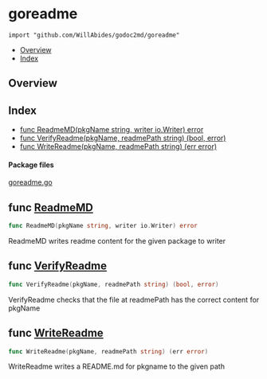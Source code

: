

# goreadme
`import "github.com/WillAbides/godoc2md/goreadme"`

* [Overview](#pkg-overview)
* [Index](#pkg-index)

## <a name="pkg-overview">Overview</a>



## <a name="pkg-index">Index</a>
* [func ReadmeMD(pkgName string, writer io.Writer) error](#ReadmeMD)
* [func VerifyReadme(pkgName, readmePath string) (bool, error)](#VerifyReadme)
* [func WriteReadme(pkgName, readmePath string) (err error)](#WriteReadme)


#### <a name="pkg-files">Package files</a>
[goreadme.go](./goreadme.go) 





## <a name="ReadmeMD">func</a> [ReadmeMD](./goreadme.go?s=1026:1079#L50)
``` go
func ReadmeMD(pkgName string, writer io.Writer) error
```
ReadmeMD writes readme content for the given package to writer



## <a name="VerifyReadme">func</a> [VerifyReadme](./goreadme.go?s=606:665#L31)
``` go
func VerifyReadme(pkgName, readmePath string) (bool, error)
```
VerifyReadme checks that the file at readmePath has the correct content for pkgName



## <a name="WriteReadme">func</a> [WriteReadme](./goreadme.go?s=262:318#L18)
``` go
func WriteReadme(pkgName, readmePath string) (err error)
```
WriteReadme writes a README.md for pkgname to the given path








